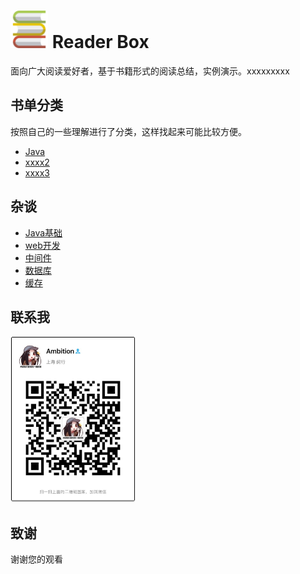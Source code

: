 # <img src="https://raw.githubusercontent.com/chudingkun/readerBox/master/conf/picture/book.png" width="60" height="60">   Reader Box
面向广大阅读爱好者，基于书籍形式的阅读总结，实例演示。xxxxxxxxx

## 书单分类

按照自己的一些理解进行了分类，这样找起来可能比较方便。

- [Java](https://github.com/chudingkun/readerBox/blob/master/books/java/README-JAVA.md)
- [xxxx2](https://github.com/chudingkun/readerBox/blob/master/books/xxxx2/READMEXXX2.md)
- [xxxx3](https://github.com/chudingkun/readerBox/blob/master/books/xxxx3/READMEXXX3.md)



## 杂谈

- [Java基础](https://github.com/chudingkun/readerBox/blob/master/talk/se/README-SE.md)
- [web开发](https://github.com/chudingkun/readerBox/blob/master/talk/web/README-WEB.md)
- [中间件](https://github.com/chudingkun/readerBox/blob/master/talk/middleware/README-MIDDLEWARE.md)
- [数据库](https://github.com/chudingkun/readerBox/blob/master/talk/db/README-DB.md)
- [缓存](https://github.com/chudingkun/readerBox/blob/master/talk/cache/README-CACHE.md)

## 联系我

<img src="https://raw.githubusercontent.com/chudingkun/readerBox/master/conf/picture/wechat.jpg" title="wechat" width="200" /> 


## 致谢

谢谢您的观看